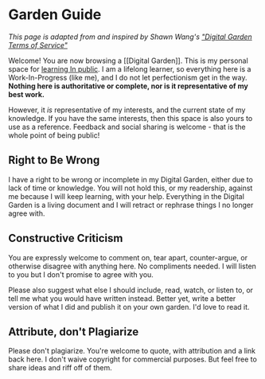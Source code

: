 # Garden Guide
_This page is adapted from and inspired by Shawn Wang's ["Digital Garden Terms of Service"](https://www.swyx.io/writing/digital-garden-tos)_

Welcome! You are now browsing a [[Digital Garden]]. This is my personal space for [learning In public](https://www.swyx.io/writing/learn-in-public). I am a lifelong learner, so everything here is a Work-In-Progress (like me), and I do not let perfectionism get in the way. **Nothing here is authoritative or complete, nor is it representative of my best work.**

However, it *is* representative of my interests, and the current state of my knowledge. If you have the same interests, then this space is also yours to use as a reference. Feedback and social sharing is welcome - that is the whole point of being public!

## Right to Be Wrong
I have a right to be wrong or incomplete in my Digital Garden, either due to lack of time or knowledge. You will not hold this, or my readership, against me because I will keep learning, with your help. Everything in the Digital Garden is a living document and I will retract or rephrase things I no longer agree with.

## Constructive Criticism
You are expressly welcome to comment on, tear apart, counter-argue, or otherwise disagree with anything here. No compliments needed. I will listen to you but I don't promise to agree with you.

Please also suggest what else I should include, read, watch, or listen to, or tell me what you would have written instead. Better yet, write a better version of what I did and publish it on your own garden. I'd love to read it.

## Attribute, don't Plagiarize
Please don't plagiarize. You're welcome to quote, with attribution and a link back here. I don't waive copyright for commercial purposes. But feel free to share ideas and riff off of them.